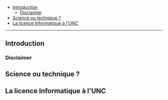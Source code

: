 - [Introduction](#introduction)
  - [Disclaimer](#disclaimer)
- [Science ou technique ?](#science-ou-technique-)
- [La licence Informatique à l'UNC](#la-licence-informatique-à-lunc)

---

## Introduction

### Disclaimer

## Science ou technique ?

## La licence Informatique à l'UNC
